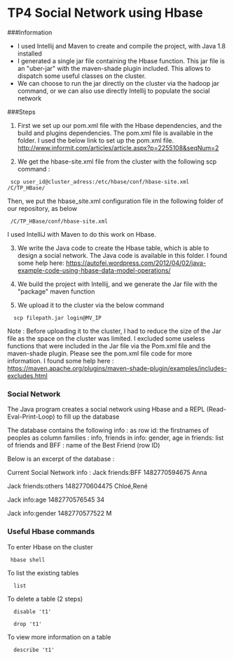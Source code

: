 # TP4 Social Network using Hbase

###Information

* I used Intellij and Maven to create and compile the project, with Java 1.8 installed
* I generated a single jar file containing the Hbase function. This jar file is an "uber-jar" with the maven-shade plugin included. This allows to dispatch some useful classes on the cluster.
* We can choose to run the jar directly on the cluster via the hadoop jar command, or we can also use directly Intellij to populate the social network

###Steps

1) First we set up our pom.xml file with the Hbase dependencies, and the build and plugins dependencies. The pom.xml file is available in the folder. I used the below link to set up the pom.xml file. 
http://www.informit.com/articles/article.aspx?p=2255108&seqNum=2

2) We get the hbase-site.xml file from the cluster with the following scp command :
<pre><code> scp user_id@cluster_adress:/etc/hbase/conf/hbase-site.xml /C/TP_HBase/</code></pre>

Then, we put the hbase_site.xml configuration file in the following folder of our repository, as below
<pre><code> /C/TP_HBase/conf/hbase-site.xml </code></pre>
I used IntelliJ with Maven to do this work on Hbase.

3) We write the Java code to create the Hbase table, which is able to design a social network. The Java code is available in this folder.
I found some help here:
https://autofei.wordpress.com/2012/04/02/java-example-code-using-hbase-data-model-operations/

4) We build the project with Intellij, and we generate the Jar file with the "package" maven function

5) We upload it to the cluster via the below command 
<pre><code>  scp filepath.jar login@MV_IP </code></pre>

Note : Before uploading it to the cluster, I had to reduce the size of the Jar file as the space on the cluster was limited. I excluded some useless functions that were included in the Jar file via the Pom.xml file and the maven-shade plugin. Please see the pom.xml file code for more information. I found some help here : 
https://maven.apache.org/plugins/maven-shade-plugin/examples/includes-excludes.html

### Social Network

The Java program creates a social network using Hbase and a REPL (Read-Eval-Print-Loop) to fill up the database

The database contains the following info :
as row id: the firstnames of peoples
as column families : info, friends
in info: gender, age
in friends: list of friends and BFF : name of the Best Friend (row ID)

Below is an excerpt of the database : 

Current Social Network info :
Jack friends:BFF 1482770594675 Anna

Jack friends:others 1482770604475 Chloé,René

Jack info:age 1482770576545 34

Jack info:gender 1482770577522 M

### Useful Hbase commands

To enter Hbase on the cluster
<pre><code> hbase shell </code></pre>

To list the existing tables
<pre><code>  list </code></pre>

To delete a table (2 steps)
<pre><code>  disable 't1' </code></pre>
<pre><code>  drop 't1' </code></pre>

To view more information on a table
<pre><code>  describe 't1' </code></pre>









